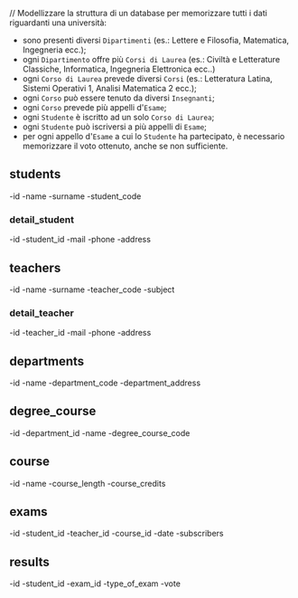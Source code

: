 // Modellizzare la struttura di un database per memorizzare tutti i dati riguardanti una università:

- sono presenti diversi `Dipartimenti` (es.: Lettere e Filosofia, Matematica, Ingegneria ecc.);
- ogni `Dipartimento` offre più `Corsi di Laurea` (es.: Civiltà e Letterature Classiche, Informatica, Ingegneria Elettronica ecc..)
- ogni `Corso di Laurea` prevede diversi `Corsi` (es.: Letteratura Latina, Sistemi Operativi 1, Analisi Matematica 2 ecc.);
- ogni `Corso` può essere tenuto da diversi `Insegnanti`;
- ogni `Corso` prevede più appelli d'`Esame`;
- ogni `Studente` è iscritto ad un solo `Corso di Laurea`;
- ogni `Studente` può iscriversi a più appelli di `Esame`;
- per ogni appello d'`Esame` a cui lo `Studente` ha partecipato, è necessario memorizzare il voto ottenuto, anche se non sufficiente.
<!-- Pensiamo a quali entità (tabelle) creare per il nostro database e cerchiamo poi di stabilirne le relazioni. Infine, andiamo a definire le colonne e i tipi di dato di ogni tabella. -->

## students

-id
-name
-surname
-student_code

### detail_student

-id
-student_id
-mail
-phone
-address

## teachers

-id
-name
-surname
-teacher_code
-subject

### detail_teacher

-id
-teacher_id
-mail
-phone
-address

## departments

-id
-name
-department_code
-department_address

## degree_course

-id
-department_id
-name
-degree_course_code

## course

-id
-name
-course_length
-course_credits

## exams

-id
-student_id
-teacher_id
-course_id
-date
-subscribers

## results

-id
-student_id
-exam_id
-type_of_exam
-vote
